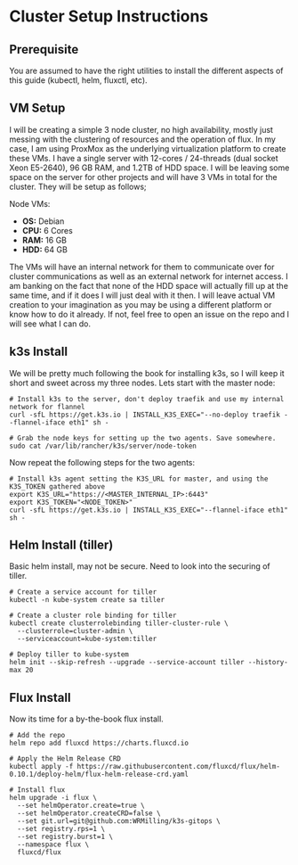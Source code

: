 # Cluster Setup Instructions

## Prerequisite

You are assumed to have the right utilities to install the different aspects of this guide (kubectl, helm, fluxctl, etc). 

## VM Setup

I will be creating a simple 3 node cluster, no high availability, mostly just messing with the clustering of resources and the operation of flux. In my case, I am using ProxMox as the underlying virtualization platform to create these VMs. I have a single server with 12-cores / 24-threads (dual socket Xeon E5-2640), 96 GB RAM, and 1.2TB of HDD space. I will be leaving some space on the server for other projects and will have 3 VMs in total for the cluster. They will be setup as follows; 

Node VMs: 
* **OS:** Debian
* **CPU:** 6 Cores
* **RAM:** 16 GB
* **HDD:** 64 GB

The VMs will have an internal network for them to communicate over for cluster communications as well as an external network for internet access. I am banking on the fact that none of the HDD space will actually fill up at the same time, and if it does I will just deal with it then. I will leave actual VM creation to your imagination as you may be using a different platform or know how to do it already. If not, feel free to open an issue on the repo and I will see what I can do. 

## k3s Install

We will be pretty much following the book for installing k3s, so I will keep it short and sweet across my three nodes. Lets start with the master node: 

```
# Install k3s to the server, don't deploy traefik and use my internal network for flannel
curl -sfL https://get.k3s.io | INSTALL_K3S_EXEC="--no-deploy traefik --flannel-iface eth1" sh -

# Grab the node keys for setting up the two agents. Save somewhere.
sudo cat /var/lib/rancher/k3s/server/node-token
```

Now repeat the following steps for the two agents:

```
# Install k3s agent setting the K3S_URL for master, and using the K3S_TOKEN gathered above
export K3S_URL="https://<MASTER_INTERNAL_IP>:6443"
export K3S_TOKEN="<NODE_TOKEN>"
curl -sfL https://get.k3s.io | INSTALL_K3S_EXEC="--flannel-iface eth1" sh -
```

## Helm Install (tiller)

Basic helm install, may not be secure. Need to look into the securing of tiller. 

```
# Create a service account for tiller 
kubectl -n kube-system create sa tiller

# Create a cluster role binding for tiller
kubectl create clusterrolebinding tiller-cluster-rule \
  --clusterrole=cluster-admin \
  --serviceaccount=kube-system:tiller

# Deploy tiller to kube-system
helm init --skip-refresh --upgrade --service-account tiller --history-max 20
```

## Flux Install

Now its time for a by-the-book flux install.

```
# Add the repo
helm repo add fluxcd https://charts.fluxcd.io

# Apply the Helm Release CRD
kubectl apply -f https://raw.githubusercontent.com/fluxcd/flux/helm-0.10.1/deploy-helm/flux-helm-release-crd.yaml

# Install flux
helm upgrade -i flux \
  --set helmOperator.create=true \
  --set helmOperator.createCRD=false \
  --set git.url=git@github.com:WRMilling/k3s-gitops \
  --set registry.rps=1 \
  --set registry.burst=1 \
  --namespace flux \
  fluxcd/flux
```

